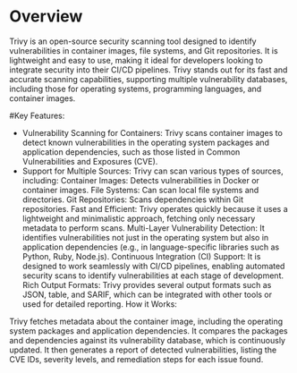 # Overview
Trivy is an open-source security scanning tool designed to identify vulnerabilities in container images, file systems, and Git repositories. It is lightweight and easy to use, making it ideal for developers looking to integrate security into their CI/CD pipelines. Trivy stands out for its fast and accurate scanning capabilities, supporting multiple vulnerability databases, including those for operating systems, programming languages, and container images.

#Key Features:

* Vulnerability Scanning for Containers: Trivy scans container images to detect known vulnerabilities in the operating system packages and application dependencies, such as those listed in Common Vulnerabilities and Exposures (CVE).
* Support for Multiple Sources: Trivy can scan various types of sources, including:
Container Images: Detects vulnerabilities in Docker or container images.
File Systems: Can scan local file systems and directories.
Git Repositories: Scans dependencies within Git repositories.
Fast and Efficient: Trivy operates quickly because it uses a lightweight and minimalistic approach, fetching only necessary metadata to perform scans.
Multi-Layer Vulnerability Detection: It identifies vulnerabilities not just in the operating system but also in application dependencies (e.g., in language-specific libraries such as Python, Ruby, Node.js).
Continuous Integration (CI) Support: It is designed to work seamlessly with CI/CD pipelines, enabling automated security scans to identify vulnerabilities at each stage of development.
Rich Output Formats: Trivy provides several output formats such as JSON, table, and SARIF, which can be integrated with other tools or used for detailed reporting.
How it Works:

Trivy fetches metadata about the container image, including the operating system packages and application dependencies.
It compares the packages and dependencies against its vulnerability database, which is continuously updated.
It then generates a report of detected vulnerabilities, listing the CVE IDs, severity levels, and remediation steps for each issue found.
